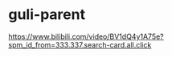 # guli-parent
https://www.bilibili.com/video/BV1dQ4y1A75e?spm_id_from=333.337.search-card.all.click
